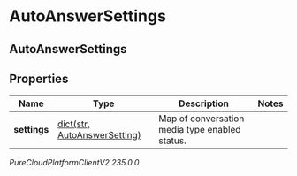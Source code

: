 # AutoAnswerSettings

## AutoAnswerSettings

## Properties

|Name | Type | Description | Notes|
|------------ | ------------- | ------------- | -------------|
| **settings** | [dict(str, AutoAnswerSetting)](AutoAnswerSetting) | Map of conversation media type enabled status. | |



_PureCloudPlatformClientV2 235.0.0_
